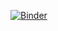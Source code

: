 [![Binder](https://mybinder.org/badge_logo.svg)](https://mybinder.org/v2/gist/zuphilip/7f6026e863b03e94121d073b0774e9b6/master?filepath=pytesseract-example.ipynb)